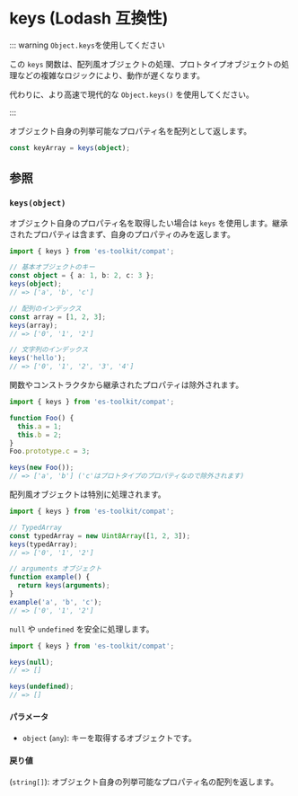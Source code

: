 # keys (Lodash 互換性)

::: warning `Object.keys`を使用してください

この `keys` 関数は、配列風オブジェクトの処理、プロトタイプオブジェクトの処理などの複雑なロジックにより、動作が遅くなります。

代わりに、より高速で現代的な `Object.keys()` を使用してください。

:::

オブジェクト自身の列挙可能なプロパティ名を配列として返します。

```typescript
const keyArray = keys(object);
```

## 参照

### `keys(object)`

オブジェクト自身のプロパティ名を取得したい場合は `keys` を使用します。継承されたプロパティは含まず、自身のプロパティのみを返します。

```typescript
import { keys } from 'es-toolkit/compat';

// 基本オブジェクトのキー
const object = { a: 1, b: 2, c: 3 };
keys(object);
// => ['a', 'b', 'c']

// 配列のインデックス
const array = [1, 2, 3];
keys(array);
// => ['0', '1', '2']

// 文字列のインデックス
keys('hello');
// => ['0', '1', '2', '3', '4']
```

関数やコンストラクタから継承されたプロパティは除外されます。

```typescript
import { keys } from 'es-toolkit/compat';

function Foo() {
  this.a = 1;
  this.b = 2;
}
Foo.prototype.c = 3;

keys(new Foo());
// => ['a', 'b'] ('c'はプロトタイプのプロパティなので除外されます)
```

配列風オブジェクトは特別に処理されます。

```typescript
import { keys } from 'es-toolkit/compat';

// TypedArray
const typedArray = new Uint8Array([1, 2, 3]);
keys(typedArray);
// => ['0', '1', '2']

// arguments オブジェクト
function example() {
  return keys(arguments);
}
example('a', 'b', 'c');
// => ['0', '1', '2']
```

`null` や `undefined` を安全に処理します。

```typescript
import { keys } from 'es-toolkit/compat';

keys(null);
// => []

keys(undefined);
// => []
```

#### パラメータ

- `object` (`any`): キーを取得するオブジェクトです。

#### 戻り値

(`string[]`): オブジェクト自身の列挙可能なプロパティ名の配列を返します。
